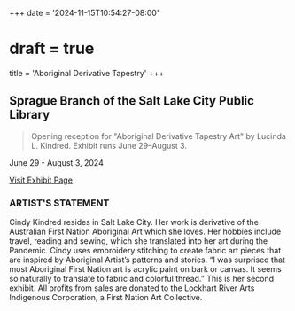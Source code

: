 +++
date = '2024-11-15T10:54:27-08:00'
# draft = true
title = 'Aboriginal Derivative Tapestry'
+++

## Sprague Branch of the Salt Lake City Public Library

> Opening reception for "Aboriginal Derivative Tapestry Art" by Lucinda L. Kindred. Exhibit runs June 29–August 3.

June 29 - August 3, 2024

[Visit Exhibit Page](https://events.slcpl.org/event/10995813)

### ARTIST'S STATEMENT

Cindy Kindred resides in Salt Lake City. Her work is derivative of the Australian First Nation Aboriginal Art which she loves. Her hobbies include travel, reading and sewing, which she translated into her art during the Pandemic. Cindy uses embroidery stitching to create fabric art pieces that are inspired by Aboriginal Artist’s patterns and stories. “I was surprised that most Aboriginal First Nation art is acrylic paint on bark or canvas. It seems so naturally to translate to fabric and colorful thread.” This is her second exhibit. All profits from sales are donated to the Lockhart River Arts Indigenous Corporation, a First Nation Art Collective.